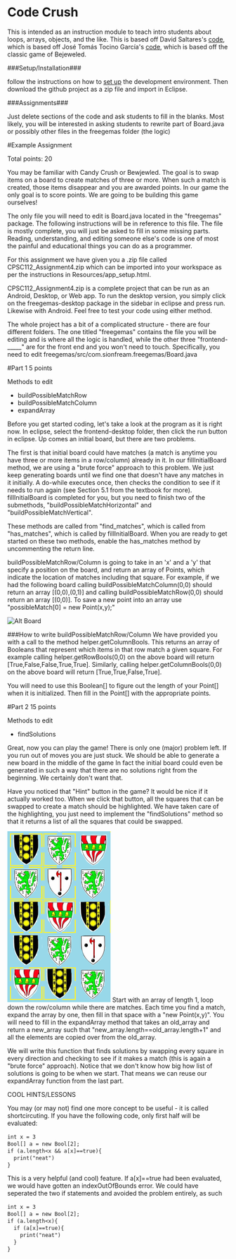 Code Crush
=============

This is intended as an instruction module to teach intro students about
loops, arrays, objects, and the like.
This is based off David Saltares's [code](https://github.com/siondream/freegemas-gdx),
which is based off José Tomás Tocino García's [code](http://code.google.com/p/freegemas/),
which is based off the classic game of Bejeweled.

###Setup/Installation###

follow the instructions on how to [set up](https://developer.android.com/sdk/index.html?hl=i)
the development environment. Then download the github project as a zip file and import in Eclipse.


###Assignments###

Just delete sections of the code and ask students to fill in the blanks.
Most likely, you will be interested in asking students to rewrite part of
Board.java or possibly other files in the freegemas folder (the logic)


#Example Assignment

Total points: 20

You may be familiar with Candy Crush or Bewjewled. The goal is to swap items on a board to create matches of three or more. When such a match is created, those items disappear and you are awarded points. In our game the only goal is to score points. We are going to be building this game ourselves!

The only file you will need to edit is Board.java located in the "freegemas" package. The following instructions will be in reference to this file. The file is mostly complete, you will just be asked to fill in some missing parts. Reading, understanding, and editing someone else's code is one of most the painful and educational things you can do as a programmer.

For this assignment we have given you a .zip file called CPSC112_Assignment4.zip which can be imported into your workspace as per the instructions in Resources/app_setup.html.

CPSC112_Assignment4.zip is a complete project that can be run as an Android, Desktop, or Web app. To run the desktop version, you simply click on the freegemas-desktop package in the sidebar in eclipse and press run. Likewise with Android. Feel free to test your code using either method.

The whole project has a bit of a complicated structure - there are four different folders. The one titled "freegemas" contains the file you will be editing and is where all the logic is handled, while the other three "frontend-_____" are for the front end and you won't need to touch. Specifically, you need to edit freegemas/src/com.sionfream.freegemas/Board.java

#Part 1
5 points

Methods to edit

- buildPossibleMatchRow
- buildPossibleMatchColumn
- expandArray

Before you get started coding, let's take a look at the program as it is right now. In eclipse, select the frontend-desktop folder, then click the run button in eclipse. Up comes an initial board, but there are two problems.

The first is that initial board could have matches (a match is anytime you have three or more items in a row/column) already in it. In our fillInitialBoard method, we are using a "brute force" approach to this problem. We just keep generating boards until we find one that doesn't have any matches in it initially.  A do-while executes once, then checks the condition to see if it needs to run again (see Section 5.1 from the textbook for more). fillInitialBoard is completed for you, but you need to finish two of the submethods, "buildPossibleMatchHorizontal" and "buildPossibleMatchVertical".

These methods are called from "find_matches", which is called from "has_matches", which is called by fillInitialBoard. When you are ready to get started on these two methods, enable the has_matches method by uncommenting the return line.

buildPossibleMatchRow/Column is going to take in an 'x' and a 'y' that specify a position on the board, and return an array of Points, which indicate the location of matches including that square. For example, if we had the following board calling buildPossibleMatchColumn(0,0) should return an array [(0,0),(0,1)] and calling buildPossibleMatchRow(0,0) should return an array [(0,0)]. To save a new point into an array use "possibleMatch[0] = new Point(x,y);"

![Alt Board](/Board1.png)

###How to write buildPossibleMatchRow/Column
We have provided you with a call to the method helper.getColumnBools. This returns an array of Booleans that represent which items in that row match a given square. For example calling helper.getRowBools(0,0) on the above board will return [True,False,False,True,True]. Similarly, calling helper.getColumnBools(0,0) on the above board will return [True,True,False,True].

You will need to use this Boolean[] to figure out the length of your Point[] when it is  initialized. Then fill in the Point[] with the appropriate points.


#Part 2
15 points

Methods to edit
- findSolutions

Great, now you can play the game! There is only one (major) problem left. If you run out of moves you are just stuck. We should be able to generate a new board in the middle of the game In fact the initial board could even be generated in such a way that there are no solutions right from the beginning. We certainly don't want that.

Have you noticed that "Hint" button in the game? It would be nice if it actually worked too. When we click that button, all the squares that can be swapped to create a match should be highlighted. We have taken care of the highlighting, you just need to implement the "findSolutions" method so that it returns a list of all the squares that could be swapped.

![Alt Board](/Board2.png)
Start with an array of length 1, loop down the row/column while there are matches. Each time you find a match, expand the array by one, then fill in that space with a "new Point(x,y)". You will need to fill in the expandArray method that takes an old_array and return a new_array such that "new_array.length==old_array.length+1" and all the elements are copied over from the old_array.

We will write this function that finds solutions by swapping every square in every direction and checking to see if it makes a match (this is again a "brute force" approach). Notice that we don't know how big how list of solutions is going to be when we start. That means we can reuse our expandArray function from the last part.


COOL HINTS/LESSONS

You may (or may not) find one more concept to be useful - it is called shortcircuting.  If you have the following code, only first half will be evaluated:

    int x = 3
    Bool[] a = new Bool[2];
    if (a.length<x && a[x]==true){
      print("neat")
    }

This is a very helpful (and cool) feature. If a[x]==true had been evaluated, we would have gotten an indexOutOfBounds error. We could have seperated the two if statements and avoided the problem entirely, as such

    int x = 3
    Bool[] a = new Bool[2];
    if (a.length<x){
      if (a[x]==true){
        print("neat")
      }
    }
